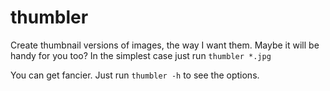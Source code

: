 # thumbler
Create thumbnail versions of images, the way I want them.  Maybe it will be handy for you too?  In the simplest case just run `thumbler *.jpg`

You can get fancier.  Just run `thumbler -h` to see the options.
